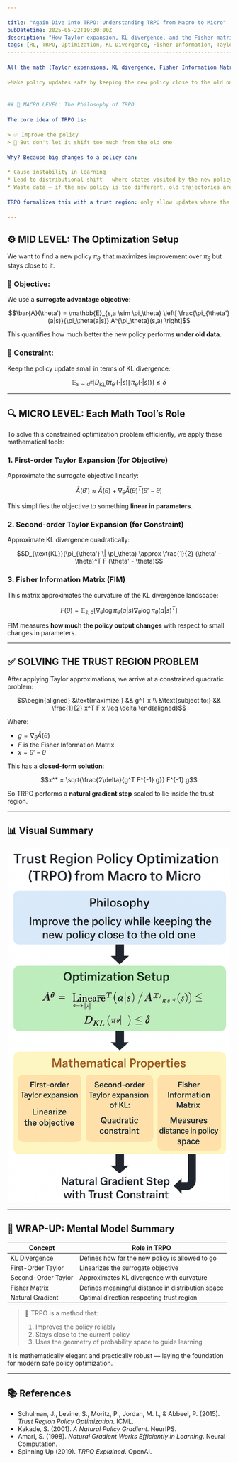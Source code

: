 ```yaml
---

title: "Again Dive into TRPO: Understanding TRPO from Macro to Micro"
pubDatetime: 2025-05-22T19:30:00Z
description: "How Taylor expansion, KL divergence, and the Fisher matrix fit together in Trust Region Policy Optimization."
tags: [RL, TRPO, Optimization, KL Divergence, Fisher Information, Taylor Expansion, Natural Policy Gradient]
------------------------------------------------------------------------------------

All the math (Taylor expansions, KL divergence, Fisher Information Matrix) serve a unified goal in TRPO:

>Make policy updates safe by keeping the new policy close to the old one in a meaningful way.


## 🧭 MACRO LEVEL: The Philosophy of TRPO

The core idea of TRPO is:

> ✅ Improve the policy
> 🚫 But don't let it shift too much from the old one

Why? Because big changes to a policy can:

* Cause instability in learning
* Lead to distributional shift — where states visited by the new policy differ too much from the ones used to train it
* Waste data — if the new policy is too different, old trajectories are no longer useful

TRPO formalizes this with a trust region: only allow updates where the **KL divergence** between new and old policy is below a small threshold $\delta$.

---
```


## ⚙️ MID LEVEL: The Optimization Setup

We want to find a new policy $\pi_{\theta'}$ that maximizes improvement over $\pi_\theta$ but stays close to it.

### 🎯 Objective:

We use a **surrogate advantage objective**:

```math
\bar{A}(\theta') = \mathbb{E}_{s,a \sim \pi_\theta} \left[ \frac{\pi_{\theta'}(a|s)}{\pi_\theta(a|s)} A^{\pi_\theta}(s,a) \right]
```

This quantifies how much better the new policy performs **under old data**.

### 🚧 Constraint:

Keep the policy update small in terms of KL divergence:

```math
\mathbb{E}_{s \sim d^{\pi}} \left[ D_{\text{KL}}(\pi_{\theta'}(\cdot|s) \| \pi_\theta(\cdot|s)) \right] \leq \delta
```

---

## 🔍 MICRO LEVEL: Each Math Tool’s Role

To solve this constrained optimization problem efficiently, we apply these mathematical tools:

### 1. First-order Taylor Expansion (for Objective)

Approximate the surrogate objective linearly:

```math
\bar{A}(\theta') \approx \bar{A}(\theta) + \nabla_\theta \bar{A}(\theta)^T (\theta' - \theta)
```

This simplifies the objective to something **linear in parameters**.

### 2. Second-order Taylor Expansion (for Constraint)

Approximate KL divergence quadratically:

```math
D_{\text{KL}}(\pi_{\theta'} \| \pi_\theta) \approx \frac{1}{2} (\theta' - \theta)^T F (\theta' - \theta)
```

### 3. Fisher Information Matrix (FIM)

This matrix approximates the curvature of the KL divergence landscape:

```math
F(\theta) = \mathbb{E}_{s,a} \left[ \nabla_\theta \log \pi_\theta(a|s) \nabla_\theta \log \pi_\theta(a|s)^T \right]
```

FIM measures **how much the policy output changes** with respect to small changes in parameters.

---

## ✅ SOLVING THE TRUST REGION PROBLEM

After applying Taylor approximations, we arrive at a constrained quadratic problem:

```math
\begin{aligned}
&\text{maximize:} && g^T x \\
&\text{subject to:} && \frac{1}{2} x^T F x \leq \delta
\end{aligned}
```

Where:

* $g = \nabla_\theta \bar{A}(\theta)$
* $F$ is the Fisher Information Matrix
* $x = \theta' - \theta$

This has a **closed-form solution**:

```math
x^* = \sqrt{\frac{2\delta}{g^T F^{-1} g}} F^{-1} g
```

So TRPO performs a **natural gradient step** scaled to lie inside the trust region.

---

## 📊 Visual Summary

![TRPO flowchart](/images/trpo.png)

---

## 🧠 WRAP-UP: Mental Model Summary

| Concept             | Role in TRPO                                      |
| ------------------- | ------------------------------------------------- |
| KL Divergence       | Defines how far the new policy is allowed to go   |
| First-Order Taylor  | Linearizes the surrogate objective                |
| Second-Order Taylor | Approximates KL divergence with curvature         |
| Fisher Matrix       | Defines meaningful distance in distribution space |
| Natural Gradient    | Optimal direction respecting trust region         |

> 🧠 TRPO is a method that:
>
> 1. Improves the policy reliably
> 2. Stays close to the current policy
> 3. Uses the geometry of probability space to guide learning

It is mathematically elegant and practically robust — laying the foundation for modern safe policy optimization.

---

## 📚 References

* Schulman, J., Levine, S., Moritz, P., Jordan, M. I., & Abbeel, P. (2015). *Trust Region Policy Optimization*. ICML.
* Kakade, S. (2001). *A Natural Policy Gradient*. NeurIPS.
* Amari, S. (1998). *Natural Gradient Works Efficiently in Learning*. Neural Computation.
* Spinning Up (2019). *TRPO Explained*. OpenAI.
